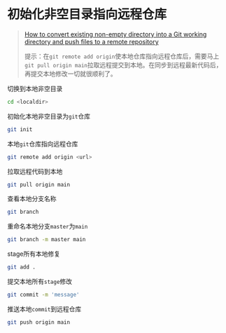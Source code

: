 # 初始化非空目录指向远程仓库

> [How to convert existing non-empty directory into a Git working directory and push files to a remote repository](https://stackoverflow.com/questions/3311774/how-to-convert-existing-non-empty-directory-into-a-git-working-directory-and-pus)
>
> 提示：在`git remote add origin`使本地仓库指向远程仓库后，需要马上`git pull origin main`拉取远程提交到本地。在同步到远程最新代码后，再提交本地修改一切就很顺利了。

切换到本地非空目录

```bash
cd <localdir>
```

初始化本地非空目录为`git`仓库

```bash
git init
```

本地`git`仓库指向远程仓库

```bash
git remote add origin <url>
```

拉取远程代码到本地

```bash
git pull origin main
```

查看本地分支名称

```bash
git branch
```

重命名本地分支`master`为`main`

```bash
git branch -m master main
```

stage所有本地修复

```bash
git add .
```

提交本地所有`stage`修改

```bash
git commit -m 'message'
```

推送本地`commit`到远程仓库

```bash
git push origin main
```

